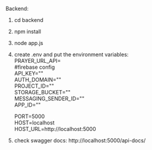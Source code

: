 Backend:

1. cd backend
2. npm install
3. node app.js
4. create .env and put the environment variables:  
    PRAYER_URL_API=<apiurl>  
    #firebase config  
    API_KEY=""  
    AUTH_DOMAIN=""  
    PROJECT_ID=""  
    STORAGE_BUCKET=""  
    MESSAGING_SENDER_ID=""  
    APP_ID=""  
    
    PORT=5000  
    HOST=localhost  
    HOST_URL=http://localhost:5000  

5. check swagger docs: 
   http://localhost:5000/api-docs/  
